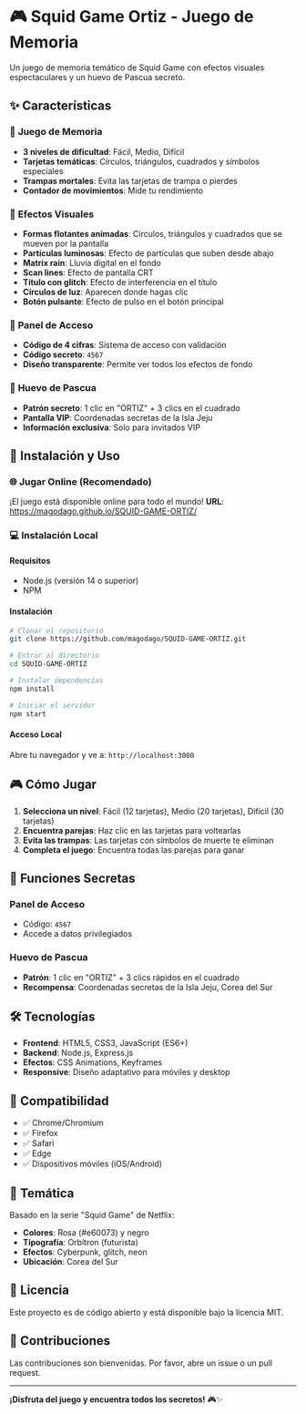 # 🎮 Squid Game Ortiz - Juego de Memoria

Un juego de memoria temático de Squid Game con efectos visuales espectaculares y un huevo de Pascua secreto.

## ✨ Características

### 🎯 **Juego de Memoria**
- **3 niveles de dificultad**: Fácil, Medio, Difícil
- **Tarjetas temáticas**: Círculos, triángulos, cuadrados y símbolos especiales
- **Trampas mortales**: Evita las tarjetas de trampa o pierdes
- **Contador de movimientos**: Mide tu rendimiento

### 🌟 **Efectos Visuales**
- **Formas flotantes animadas**: Círculos, triángulos y cuadrados que se mueven por la pantalla
- **Partículas luminosas**: Efecto de partículas que suben desde abajo
- **Matrix rain**: Lluvia digital en el fondo
- **Scan lines**: Efecto de pantalla CRT
- **Título con glitch**: Efecto de interferencia en el título
- **Círculos de luz**: Aparecen donde hagas clic
- **Botón pulsante**: Efecto de pulso en el botón principal

### 🔐 **Panel de Acceso**
- **Código de 4 cifras**: Sistema de acceso con validación
- **Código secreto**: `4567`
- **Diseño transparente**: Permite ver todos los efectos de fondo

### 🥚 **Huevo de Pascua**
- **Patrón secreto**: 1 clic en "ORTIZ" + 3 clics en el cuadrado
- **Pantalla VIP**: Coordenadas secretas de la Isla Jeju
- **Información exclusiva**: Solo para invitados VIP

## 🚀 Instalación y Uso

### 🌐 **Jugar Online (Recomendado)**
¡El juego está disponible online para todo el mundo!
**URL**: https://magodago.github.io/SQUID-GAME-ORTIZ/

### 💻 **Instalación Local**

#### Requisitos
- Node.js (versión 14 o superior)
- NPM

#### Instalación
```bash
# Clonar el repositorio
git clone https://github.com/magodago/SQUID-GAME-ORTIZ.git

# Entrar al directorio
cd SQUID-GAME-ORTIZ

# Instalar dependencias
npm install

# Iniciar el servidor
npm start
```

#### Acceso Local
Abre tu navegador y ve a: `http://localhost:3000`

## 🎮 Cómo Jugar

1. **Selecciona un nivel**: Fácil (12 tarjetas), Medio (20 tarjetas), Difícil (30 tarjetas)
2. **Encuentra parejas**: Haz clic en las tarjetas para voltearlas
3. **Evita las trampas**: Las tarjetas con símbolos de muerte te eliminan
4. **Completa el juego**: Encuentra todas las parejas para ganar

## 🔐 Funciones Secretas

### Panel de Acceso
- Código: `4567`
- Accede a datos privilegiados

### Huevo de Pascua
- **Patrón**: 1 clic en "ORTIZ" + 3 clics rápidos en el cuadrado
- **Recompensa**: Coordenadas secretas de la Isla Jeju, Corea del Sur

## 🛠️ Tecnologías

- **Frontend**: HTML5, CSS3, JavaScript (ES6+)
- **Backend**: Node.js, Express.js
- **Efectos**: CSS Animations, Keyframes
- **Responsive**: Diseño adaptativo para móviles y desktop

## 📱 Compatibilidad

- ✅ Chrome/Chromium
- ✅ Firefox
- ✅ Safari
- ✅ Edge
- ✅ Dispositivos móviles (iOS/Android)

## 🎨 Temática

Basado en la serie "Squid Game" de Netflix:
- **Colores**: Rosa (#e60073) y negro
- **Tipografía**: Orbitron (futurista)
- **Efectos**: Cyberpunk, glitch, neon
- **Ubicación**: Corea del Sur

## 📄 Licencia

Este proyecto es de código abierto y está disponible bajo la licencia MIT.

## 🤝 Contribuciones

Las contribuciones son bienvenidas. Por favor, abre un issue o un pull request.

---

**¡Disfruta del juego y encuentra todos los secretos!** 🎮✨ 